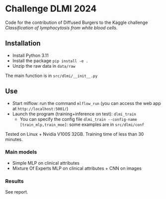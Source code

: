 # Challenge DLMI 2024

Code for the contribution of Diffused Burgers to the Kaggle challenge *Classification of lymphocytosis from white blood cells*.

## Installation

- Install Python 3.11
- Install the package `pip install -e .`
- Unzip the raw data in `data/raw`

The main function is in `src/dlmi/__init__.py`

## Use

- Start mlflow: run the command `mlflow_run` (you can access the web app at `http://localhost:5001/`)
- Launch the program (training+inference on test): `dlmi_train`
    - You can specify the config file `dlmi_train --config-name [train_mlp,train_moe]`: some examples are in `src/dlmi/conf`

Tested on Linux + Nvidia V100S 32GB. Training time of less than 30 minutes.

### Main models

- Simple MLP on clinical attributes
- Mixture Of Experts MLP on clinical attributes + CNN on images

### Results

See report.
